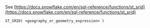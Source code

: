 See [https://docs.snowflake.com/en/sql-reference/functions/st_srid](https://docs.snowflake.com/en/sql-reference/functions/st_srid)
```
ST_SRID( <geography_or_geometry_expression> )
```
